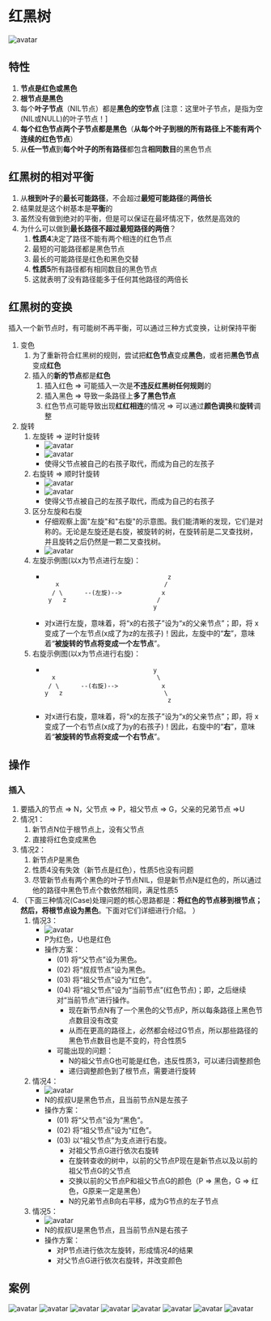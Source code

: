 # 红黑树
![avatar](https://images0.cnblogs.com/i/497634/201403/251730074203156.jpg)
## 特性
1. **节点是红色或黑色**
2. **根节点是黑色**
3. 每个**叶子节点**（NIL节点）都是**黑色的空节点** [注意：这里叶子节点，是指为空(NIL或NULL)的叶子节点！]
4. **每个红色节点两个子节点都是黑色**（**从每个叶子到根的所有路径上不能有两个连续的红色节点**）
5. 从**任一节点**到**每个叶子的所有路径**都包含**相同数目**的黑色节点

## 红黑树的相对平衡
1. 从**根到叶子**的**最长可能路径**，不会超过**最短可能路径**的**两倍长**
2. 结果就是这个树基本是**平衡**的
3. 虽然没有做到绝对的平衡，但是可以保证在最坏情况下，依然是高效的
4. 为什么可以做到**最长路径不超过最短路径的两倍**？
    1. **性质4**决定了路径不能有两个相连的红色节点
    2. 最短的可能路径都是黑色节点
    3. 最长的可能路径是红色和黑色交替
    4. **性质5**所有路径都有相同数目的黑色节点
    5. 这就表明了没有路径能多于任何其他路径的两倍长

## 红黑树的变换
插入一个新节点时，有可能树不再平衡，可以通过三种方式变换，让树保持平衡
1. 变色
   1. 为了重新符合红黑树的规则，尝试把**红色节点**变成**黑色**，或者把**黑色节点**变成**红色**
   2. 插入的**新的节点**都是**红色**
      1. 插入红色 => 可能插入一次是**不违反红黑树任何规则**的
      2. 插入黑色 => 导致一条路径上**多了黑色节点**
      3. 红色节点可能导致出现**红红相连**的情况 => 可以通过**颜色调换**和**旋转**调整
2. 旋转
    1. 左旋转 => 逆时针旋转
        - ![avatar](https://images0.cnblogs.com/i/497634/201403/251733282013849.jpg)
        - ![avatar](https://images0.cnblogs.com/i/497634/201403/251734577643655.jpg)
        - 使得父节点被自己的右孩子取代，而成为自己的左孩子 
    2. 右旋转 => 顺时针旋转
        - ![avatar](https://images0.cnblogs.com/i/497634/201403/251735527958942.jpg)
        - ![avatar](https://images0.cnblogs.com/i/497634/201403/251737465769614.jpg)
        - 使得父节点被自己的左孩子取代，而成为自己的右孩子 
    3. 区分左旋和右旋
        - 仔细观察上面"左旋"和"右旋"的示意图。我们能清晰的发现，它们是对称的。无论是左旋还是右旋，被旋转的树，在旋转前是二叉查找树，并且旋转之后仍然是一颗二叉查找树。
        - ![avatar](https://images0.cnblogs.com/i/497634/201403/251739385617803.jpg)
    4. 左旋示例图(以x为节点进行左旋)：
        -  ```
                                             z
              x                             /                  
             / \      --(左旋)-->           x
            y   z                         /
                                         y
           ``` 
        - 对x进行左旋，意味着，将“x的右孩子”设为“x的父亲节点”；即，将 x变成了一个左节点(x成了为z的左孩子)！因此，左旋中的“**左**”，意味着“**被旋转的节点将变成一个左节点**”。
    5. 右旋示例图(以x为节点进行右旋)：
       -  ```
                                        y
            x                            \                 
           / \      --(右旋)-->            x
          y   z                            \
                                            z
          ```
       - 对x进行右旋，意味着，将“x的左孩子”设为“x的父亲节点”；即，将 x变成了一个右节点(x成了为y的右孩子)！因此，右旋中的“**右**”，意味着“**被旋转的节点将变成一个右节点**”。

## 操作
### 插入
1. 要插入的节点 => N，父节点 => P，祖父节点 => G，父亲的兄弟节点 =>U
2. 情况1：
   1. 新节点N位于根节点上，没有父节点
   2. 直接将红色变成黑色
3. 情况2：
   1. 新节点P是黑色
   2. 性质4没有失效（新节点是红色），性质5也没有问题
   3. 尽管新节点有两个黑色的叶子节点NIL，但是新节点N是红色的，所以通过他的路径中黑色节点个数依然相同，满足性质5
4. （下面三种情况(Case)处理问题的核心思路都是：**将红色的节点移到根节点；然后，将根节点设为黑色**。下面对它们详细进行介绍。 ）
   1. 情况3：
      - ![avatar](https://images0.cnblogs.com/i/497634/201403/251759273578917.jpg)
      - P为红色，U也是红色
      - 操作方案：
        - (01) 将“父节点”设为黑色。
        - (02) 将“叔叔节点”设为黑色。
        - (03) 将“祖父节点”设为“红色”。
        - (04) 将“祖父节点”设为“当前节点”(红色节点)；即，之后继续对“当前节点”进行操作。
          - 现在新节点N有了一个黑色的父节点P，所以每条路径上黑色节点数目没有改变
          - 从而在更高的路径上，必然都会经过G节点，所以那些路径的黑色节点数目也是不变的，符合性质5
        - 可能出现的问题：
          - N的祖父节点G也可能是红色，违反性质3，可以递归调整颜色
          - 递归调整颜色到了根节点，需要进行旋转
   2. 情况4：
      - ![avatar](https://images0.cnblogs.com/i/497634/201404/170945094945387.jpg)
      - N的叔叔U是黑色节点，且当前节点N是左孩子
      - 操作方案：
        - (01) 将“父节点”设为“黑色”。
        - (02) 将“祖父节点”设为“红色”。
        - (03) 以“祖父节点”为支点进行右旋。
          - 对祖父节点G进行依次右旋转
          - 在旋转查收的树中，以前的父节点P现在是新节点以及以前的祖父节点G的父节点
          - 交换以前的父节点P和祖父节点G的颜色（P => 黑色，G => 红色，G原来一定是黑色）
          - N的兄弟节点B向右平移，成为G节点的左子节点
   3. 情况5：
      - ![avatar](https://images0.cnblogs.com/i/497634/201403/251801031546918.jpg)
      - N的叔叔U是黑色节点，且当前节点N是右孩子
      - 操作方案：
        - 对P节点进行依次左旋转，形成情况4的结果
        - 对父节点G进行依次右旋转，并改变颜色

## 案例
![avatar](https://upload-images.jianshu.io/upload_images/1102036-d791cd8b5c6066d7.jpg?imageMogr2/auto-orient/strip|imageView2/2/w/1200/format/webp)
![avatar](https://upload-images.jianshu.io/upload_images/1102036-5163c2303984aca3.jpg?imageMogr2/auto-orient/strip|imageView2/2/w/1200/format/webp)
![avatar](https://upload-images.jianshu.io/upload_images/1102036-cf9e6b85213d5c52.jpg?imageMogr2/auto-orient/strip|imageView2/2/w/1200/format/webp)
![avatar](https://upload-images.jianshu.io/upload_images/1102036-d763141e7a188d48.jpg?imageMogr2/auto-orient/strip|imageView2/2/w/1200/format/webp)
![avatar](https://upload-images.jianshu.io/upload_images/1102036-c621cc745ec51e4d.jpg?imageMogr2/auto-orient/strip|imageView2/2/w/1200/format/webp)
![avatar](https://upload-images.jianshu.io/upload_images/1102036-cf78539acf806248.jpg?imageMogr2/auto-orient/strip|imageView2/2/w/1200/format/webp)
![avatar](https://upload-images.jianshu.io/upload_images/1102036-88877b186cc160bd.jpg?imageMogr2/auto-orient/strip|imageView2/2/w/1200/format/webp)
![avatar](https://upload-images.jianshu.io/upload_images/1102036-daec955db3e90471.jpg?imageMogr2/auto-orient/strip|imageView2/2/w/1200/format/webp)
